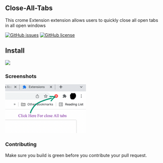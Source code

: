 ## Close-All-Tabs
This crome Extension extension allows users to quickly close all open tabs in all open windows

[![GitHub issues](https://img.shields.io/github/issues/midhunz/close-all-tabs)](https://github.com/midhunz/close-all-tabs/issues)
[![GitHub license](https://img.shields.io/github/license/midhunz/close-all-tabs)](https://github.com/midhunz/close-all-tabs/blob/main/LICENSE)

## Install

<a href="https://chrome.google.com/webstore/detail/notify-app/dokpofkkaggijbeeaeijobkhjfdijjec"><img src="https://raw.githubusercontent.com/alrra/browser-logos/master/src/chrome/chrome_128x128.png" width="48" /></a>

### Screenshots

<p float="left">
  <img src="https://raw.githubusercontent.com/midhunz/close-all-tabs/main/docs/Img1.png" width="260" height =""/>
</p>

### Contributing

Make sure you build is green before you contribute your pull request.

